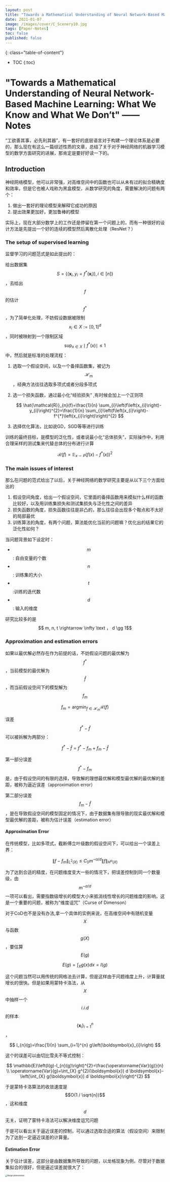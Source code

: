 ```yaml
---
layout: post
title: "Towards a Mathematical Understanding of Neural Network-Based Machine Learning: What We Know and What We Don’t Notes"
date: 2021-01-07
image: /images/cover/C_Scenery10.jpg         
tags: [Paper-Notes]
toc: false
published: false
---
```

{: class="table-of-content"}
* TOC
{:toc}

# "Towards a Mathematical Understanding of Neural Network-Based Machine Learning: What We Know and What We Don’t" ——Notes



“工欲善其事，必先利其器”，有一套好的底层语言对于构建一个理论体系是必要的，那么现在有这么一篇综述性质的文章，总结了关于对于神经网络的机器学习模型的数学方面研究的进展，那肯定是要好好读一下的。

## Introduction

神经网络模型，他可以非常强，对高维空间中的函数也可以从未有过的拟合精确度和效率，但是它也被人戏称为黑盒模型，从数学研究的角度，需要解决的问题有两个：

1. 做出一套好的理论模型来解释它成功的原因
2. 提出效果更加好，更加鲁棒的模型

实际上，现在大部分数学上的工作还是停留在第一个问题上的，而有一种很好的设计方法是先提出一个好的连续的模型然后离散化处理（ResNet？）

### The setup of supervised learning

监督学习的问题范式是如此提出的：

给出数据集$$ S=\left\{\left(\boldsymbol{x}_{i}, y_{i}=f^{*}\left(\boldsymbol{x}_{i}\right)\right), i \in[n]\right\} $$，去给出 $$ f $$ 的估计$$ f^{*} $$ ，为了简单化处理，不妨假设数据被限制 $$ x_{i} \in X:=[0,1]^{d} $$，同时被映射到一个限制区域 $$\sup _{x \in X}  \mid f^{*} (x)\mid \leq 1 $$ 中，然后就是标准的处理流程：

1. 选取一个假设空间，以及一个备择函数集，被记为 $$ \mathcal{H}_{m} $$，经典方法往往选取多项式或者分段多项式

2. 选一个损失函数，通过最小化“经验损失” ,有时候会加上一个正则项

   $$
   \hat{\mathcal{R}}_{n}(f)=\frac{1}{n} \sum_{i}\left(f\left(x_{i}\right)-y_{i}\right)^{2}=\frac{1}{n} \sum_{i}\left(f\left(x_{i}\right)-f^{*}\left(x_{i}\right)\right)^{2}
   $$

3. 选择优化算法，比如说GD，SGD等等进行训练

训练的最终目标，是模型的泛化性，或者说最小化“总体损失”，实际操作中，利用合理采样的测试集来代替总体的分布进行计算

$$
\mathcal{R}(f)=\mathbb{E}_{x \sim P}\left(f(x)-f^{*}(x)\right)^{2}
$$

### The main issues of interest

那么在问题的范式给出了以后，关于神经网络的数学研究主要是从以下三个方面给出的

1. 假设空间角度，给出一个假设空间，它里面的备择函数用来模拟什么样的函数比较好，以及用训练集损失和测试集损失与泛化性之间的差异
2. 损失函数的角度，损失函数往往是非凸的，那么往往会出现多个鞍点和不太好的局部最优
3. 训练算法的角度，有两个问题，算法能优化当前的问题嘛？优化出的结果它的泛化性如何？

当问题背景如下设定时：

- $$m$$ : 自由变量的个数
- $$n$$ : 训练集的大小
- $$t$$ :训练的迭代数
- $$d$$ : 输入的维度

研究比较多的是$$ m, n, t \rightarrow \infty \text ， d \gg 1$$

### Approximation and estimation errors

如果以最优解必然存在作为前提的话，不妨假设问题的最优解为 $$f^{*}$$，当前模型的最优解为 $$\hat f$$，而当前假设空间下的模型解为 $$ f_{m} $$

$$
f_{m}=\operatorname{argmin}_{f \in \mathcal{H}_{m}} \mathcal{R}(f)
$$

误差 $$f^{*}-\hat{f}$$ 可以被拆解为两部分：

$$
f^{*}-\hat{f}=f^{*}-f_{m}+f_{m}-\hat{f}
$$

第一部分误差 $$f^{*}-f_{m}$$ 是，由于假设空间的有限的选择，导致解的理想最优解和模型最优解的最优解的差距，被称为逼近误差（approximation error）

第二部分误差 $$f_{m}-\hat{f}$$ ，是在导致假设空间的模型固定的情况下，由于数据集有限导致的现实最优解和模型最优解的差距，被称为估计误差（estimation error）

#### Approximation Error

在传统模型，比如多项式，截断傅立叶级数的假设空间下，可以给出一个误差上界：

$$
\left\|f-f_{m}\right\|_{L^{2}(X)} \leq C_{0} m^{-\alpha / d}\|f\|_{H^{\alpha}(X)}
$$

为了达到合适的精度，在问题维度变大一些的情况下，把误差控制到同一个数量级，由 $$m^{-\alpha / d}$$ 一项可以看出，需要指数级增长的模型大小来抵消线性增长的问题维度的影响，这是一个重要的问题，被称为“维度诅咒”（Curse of Dimenson）

对于CoD也不是没有办法,拿一个具体的实例来说，在高维空间中有随机变量 $$X$$ 与函数 $$g(X)$$ ，要估算 $$E(g)$$ 

$$
E(g)=\int_{X} g(x) d x=I (g)
$$

这个问题当然可以用传统的网格法去计算，但是这样由于问题维度上升，计算量就增长的很快。但是如果用蒙特卡洛法，从 $$X$$ 中抽样一个 $$i.i.d$$ 的样本 $$\left\{\boldsymbol{x}_{i}\right\}_{i=1}^{n}$$，

$$
I_{n}(g)=\frac{1}{n} \sum_{i=1}^{n} g\left(\boldsymbol{x}_{i}\right)
$$

这个的误差可以由切比雪夫不等式控制：

$$
\mathbb{E}\left(I(g)-I_{n}(g)\right)^{2}=\frac{\operatorname{Var}(g)}{n}
\\
\operatorname{Var}(g)=\int_{X} g^{2}(\boldsymbol{x}) d \boldsymbol{x}-\left(\int_{X} g(\boldsymbol{x}) d \boldsymbol{x}\right)^{2}
$$

于是蒙特卡洛算法的收敛速度是 $$O(1 / \sqrt{n})$$，这和维度 $$d$$ 无关，证明了蒙特卡洛法可以解决维度诅咒问题

于是可以看出关于逼近误差的控制，可以通过选取合适的算法（假设空间）来限制为了达到一定逼近误差的计算量。

#### Estimation Error

关于估计误差，这部分是由数据集所导致的问题，以龙格现象为例，尽管对于数据集拟合的很好，但是逼近误差就很大了：

<img src="/images/2021-01-07-Towards-a-Mathematical-Understanding-of-Neural-Network-Based-Machine-Learning-What-We-Know-and-What-We-Dont-Note/Runge-phenomenon.png" alt="Runge-phenomenon" style="zoom:40%;" />